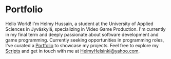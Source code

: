 # Portfolio

Hello World! I'm Helmy Hussain, a student at the University of Applied Sciences in Jyväskylä, specializing in Video Game Production. I'm currently in my final term and deeply passionate about software development and game programming. Currently seeking opportunities in programming roles, I've curated a [Portfolio](https://fl4tf33t.github.io/docs/index.html) to showcase my projects. Feel free to explore my [Scripts](https://github.com/Fl4tF33t/Fl4tF33t.github.io/tree/main/CodeSnippets) and get in touch with me at HelmyHelsinki@yahoo.com.
